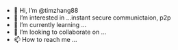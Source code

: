 - 👋 Hi, I’m @timzhang88
- 👀 I’m interested in ...instant secure communictaion, p2p
- 🌱 I’m currently learning ...
- 💞️ I’m looking to collaborate on ...
- 📫 How to reach me ...

<!---
timzhang88/timzhang88 is a ✨ special ✨ repository because its `README.md` (this file) appears on your GitHub profile.
You can click the Preview link to take a look at your changes.
--->
